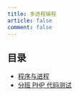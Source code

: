 ```yaml
---
title: 多进程编程
article: false
comment: false
---
```


## 目录

-   [程序与进程](elf.md)
-   [分班 PHP 代码测试](assign-class.md)
